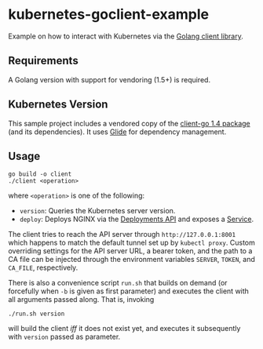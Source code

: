 # kubernetes-goclient-example

Example on how to interact with Kubernetes via the [Golang client library](https://github.com/kubernetes/kubernetes/blob/release-1.2/docs/devel/client-libraries.md).

## Requirements

A Golang version with support for vendoring (1.5+) is required.

## Kubernetes Version

This sample project includes a vendored copy of the [client-go 1.4 package](https://github.com/kubernetes/client-go) (and its dependencies). It uses [Glide](https://glide.sh/) for dependency management.

## Usage

```
go build -o client
./client <operation>
```

where `<operation>` is one of the following:

- `version`: Queries the Kubernetes server version.
- `deploy`: Deploys NGINX via the [Deployments API](http://kubernetes.io/docs/user-guide/deployments/) and exposes a [Service](http://kubernetes.io/docs/user-guide/services/).

The client tries to reach the API server through `http://127.0.0.1:8001` which happens to match the default tunnel set up by `kubectl proxy`. Custom overriding settings for the API server URL, a bearer token, and the path to a CA file can be injected through the environment variables `SERVER`, `TOKEN`, and `CA_FILE`, respectively.

There is also a convenience script `run.sh` that builds on demand (or forcefully when `-b` is given as first parameter) and executes the client with all arguments passed along. That is, invoking

`./run.sh version`

will build the client _iff_ it does not exist yet, and executes it subsequently with `version` passed as parameter.
